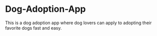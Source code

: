 # Dog-Adoption-App
This is a dog adoption app where dog lovers can apply to adopting their favorite dogs fast and easy.

